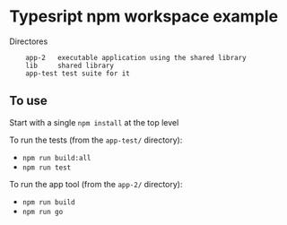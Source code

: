 # Typesript npm workspace example 

Directores
```
    app-2   executable application using the shared library
    lib     shared library
    app-test test suite for it
```

## To use

Start with a single `npm install` at the top level

To run the tests (from the `app-test/` directory):

-   `npm run build:all`
-   `npm run test`

To run the app tool (from the `app-2/` directory):

-   `npm run build`
-   `npm run go`